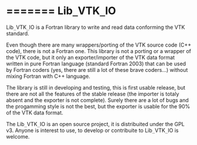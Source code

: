 =======
Lib`_`VTK`_`IO
==========

Lib`_`VTK`_`IO is a Fortran library to write and read data conforming the VTK standard.

Even though there are many wrappers/porting of the VTK source code (C++ code), there is not a Fortran one. This library is not a porting or a wrapper of the VTK code, but it only an exporter/importer of the VTK data format written in pure Fortran language (standard Fortran 2003) that can be used by Fortran coders (yes, there are still a lot of these brave coders...) without mixing Fortran with C++ language.

The library is still in developing and testing, this is first usable release, but there are not all the features of the stable release (the importer is totaly absent and the exporter is not complete). Surely there are a lot of bugs and the progamming style is not the best, but the exporter is usable for the 90\% of the VTK data format.

The Lib`_`VTK`_`IO is an open source project, it is distribuited under the GPL v3. Anyone is interest to use, to develop or contribuite to Lib`_`VTK`_`IO is welcome.

